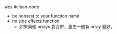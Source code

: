 #cs #clean-code

- be honsest to your function name
- no side effects function
	-  如果兩個 arrays 要合併，產生一個新 array 最好。


